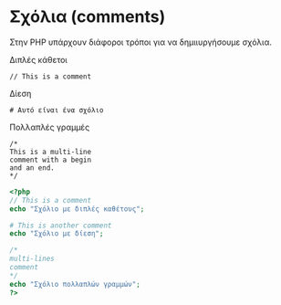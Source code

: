 # Σχόλια (comments)
Στην PHP υπάρχουν διάφοροι τρόποι για να δημιιυργήσουμε σχόλια.

Διπλές κάθετοι

```
// This is a comment
```

Δίεση
```
# Αυτό είναι ένα σχόλιο
```

Πολλαπλές γραμμές
```
/*
This is a multi-line
comment with a begin 
and an end.
*/
```

```php
<?php
// This is a comment
echo "Σχόλιο με διπλές καθέτους";

# This is another comment
echo "Σχόλιο με δίεση";

/*
multi-lines
comment
*/
echo "Σχόλιο πολλαπλών γραμμών";
?>
```

